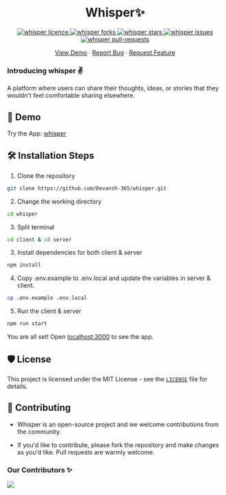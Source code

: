 <!-- <p align="center">
  <a href="https://whisper-cyan.vercel.app/">
    <img alt="baatcheet" src="public/vercel.svg" width="125" />
  </a>
</p> -->
<h1 align="center">Whisper✨️</h1>

<p align="center">
<a href="https://github.com/Devansh-365/whisper/blob/master/LICENSE" target="blank">
<img src="https://img.shields.io/github/license/Devansh-365/whisper?style=flat-square" alt="whisper licence" />
</a>
<a href="https://github.com/Devansh-365/whisper/fork" target="blank">
<img src="https://img.shields.io/github/forks/Devansh-365/whisper?style=flat-square" alt="whisper forks"/>
</a>
<a href="https://github.com/Devansh-365/whisper/stargazers" target="blank">
<img src="https://img.shields.io/github/stars/Devansh-365/whisper?style=flat-square" alt="whisper stars"/>
</a>
<a href="https://github.com/Devansh-365/whisper/issues" target="blank">
<img src="https://img.shields.io/github/issues/Devansh-365/whisper?style=flat-square" alt="whisper issues"/>
</a>
<a href="https://github.com/Devansh-365/whisper/pulls" target="blank">
<img src="https://img.shields.io/github/issues-pr/Devansh-365/whisper?style=flat-square" alt="whisper pull-requests"/>
</a>
</p>

<!-- <p align="center"><img src="public/sc.png" alt="whisper sc" width="550" /></p> -->

<p align="center">
    <a href="https://whisper-cyan.vercel.app/" target="blank">View Demo</a>
    ·
    <a href="https://github.com/Devansh-365/whisper/issues/new/choose">Report Bug</a>
    ·
    <a href="https://github.com/Devansh-365/whisper/issues/new/choose">Request Feature</a>
</p>

### Introducing whisper ✌️

A platform where users can share their thoughts, ideas, or stories that they wouldn't feel comfortable sharing elsewhere.

## 🚀 Demo

<a href="https://whisper-cyan.vercel.app/" target="blank">
<!-- <img src="public/sc.png" /> -->
</a>

Try the App: [whisper](https://whisper-cyan.vercel.app/)

<!-- ## 🧐 Features

whisper comes up with a whole bunch of amazing features to provide you the best experience, Here're some of our best features.

- **Beautiful UI using TailwindCSS and ShadcnUI**
- **User-Friendly Dashboard: An intuitive and user-friendly dashboard for easy navigation**
- **Multiple Projects: Ability to create and manage multiple projects or profiles**
- **Customizable Links: Create and customize links for each project profile**
- **Unique Project URLs: Each project gets a unique URL for sharing**
- **Unique Project URLs: Each project gets a unique URL for sharing**
- **Rich Media Support: Add links to websites, social profiles, articles, and more**
- **Shareable Links: Share project URLs on social media, websites, or anywhere else**
- **Feedback and Support: Easy access to user support and feedback**
- **Full responsivity and mobile UI**
- **ORM using Prisma**
- **Database using Neon**
- **Authentication with Next-Auth** -->

## 🛠️ Installation Steps

1. Clone the repository

```bash
git clone https://github.com/Devansh-365/whisper.git
```

2. Change the working directory

```bash
cd whisper
```

3. Split terminal

```bash
cd client & cd server
```

3. Install dependencies for both client & server

```bash
npm install
```

4. Copy .env.example to .env.local and update the variables in server & client.

```bash
cp .env.example .env.local
```

5. Run the client & server

```bash
npm run start
```

You are all set! Open [localhost:3000](http://localhost:3000/) to see the app.

<!-- ## 💻 Built with

- [Next JS](https://nextjs.org/): framework
- [Typescript](https://www.typescriptlang.org/): language
- [NextAuth.js](https://next-auth.js.org/): for authentication
- [Tailwind](https://tailwindcss.com/): for styling
- [lucide-react](https://lucide.dev/icons/): for icons
- [Prisma](https://www.prisma.io/): for orm
- [UploadThing](https://uploadthing.com/): for image upload
- [react-hot-toast](https://react-hot-toast.com/): for toasts
- [Shadcn UI](https://ui.shadcn.com/): for components
- [Vercel](http://vercel.com/): for hosting -->

## 🛡️ License

This project is licensed under the MIT License - see the [`LICENSE`](LICENSE) file for details.

## 🍰 Contributing

- Whisper is an open-source project and we welcome contributions from the community.

- If you'd like to contribute, please fork the repository and make changes as you'd like. Pull requests are warmly welcome.

### Our Contributors ✨

<a href="https://github.com/Devansh-365/whisper/graphs/contributors">
  <img src="https://contrib.rocks/image?repo=Devansh-365/whisper" />
</a>
